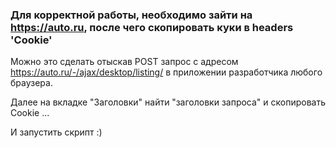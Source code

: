 ### Для корректной работы, необходимо зайти на https://auto.ru, после чего скопировать куки в headers 'Cookie' 
Можно это сделать отыскав POST запрос с адресом https://auto.ru/-/ajax/desktop/listing/ 
в приложении разработчика любого браузера. 

Далее на вкладке "Заголовки"  найти  "заголовки запроса" и скопировать Cookie ... 


И запустить скрипт :)



